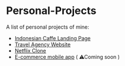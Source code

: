 # Personal-Projects
A list of personal projects of mine:


<ul>
<li><a href='https://github.com/AlexandruStefan15/Indonesian-Cafe-Landing-Page'> Indonesian Caffe Landing Page </a></li>
<li><a href='https://github.com/AlexandruStefan15/Travel-agency-website'> Travel Agency Website </a></li>
<li><a href='https://github.com/AlexandruStefan15/Netflix-Clone'>Netflix Clone</a></li>
<li><a href='#'>E-commerce mobile app</a> ( ⚠Coming soon ) </li>
</ul>
